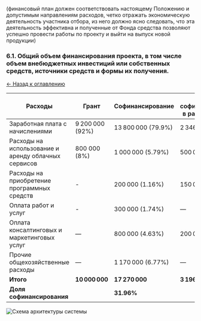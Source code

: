 (финансовый план должен соответствовать настоящему Положению и допустимым направлениям расходов, четко отражать экономическую деятельность участника отбора, из него должно ясно следовать, что эта деятельность эффективна и полученные от Фонда средства позволяют успешно провести работы по проекту и выйти на выпуск новой продукции)
### 6.1. Общий объем финансирования проекта, в том числе объем внебюджетных инвестиций или собственных средств, источники средств и формы их получения.

[← Назад к оглавлению](#оглавление)

| Расходы | Грант | Софинансирование | Из софинансирования в рамках проекта|
| --- | --- | --- | --- |
| Заработная плата с начислениями | 9 200 000 (92%) | 13 800 000 (79.9%) | 2 346 000 (73.4%) |
| Расходы на использование и аренду облачных сервисов | 800 000 (8%) | 1 000 000 (5.79%) | 500 000 (15.64%) |
| Расходы на приобретение программных средств | - | 200 000 (1.16%) | 150 000 (4.69%) |
| Оплата работ и услуг | - | 300 000 (1.74%) | — |
| Оплата консалтинговых и маркетинговых услуг | — | 800 000 (4.63%) | 200 000 (6.26%) |
| Прочие общехозяйственные расходы | — | 1 170 000 (6.77%) | — |
| **Итого** | **10 000 000** | **17 270 000** | **3 196 000** |
| **Доля софинансирования** |  | **31.96%** | |

![Схема архитектуры системы](Графики/5.png)

